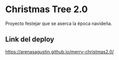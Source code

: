 # Christmas Tree 2.0

Proyecto festejar que se aserca la época navideña.

## Link del deploy

https://arenasagustin.github.io/merry-christmas2.0/